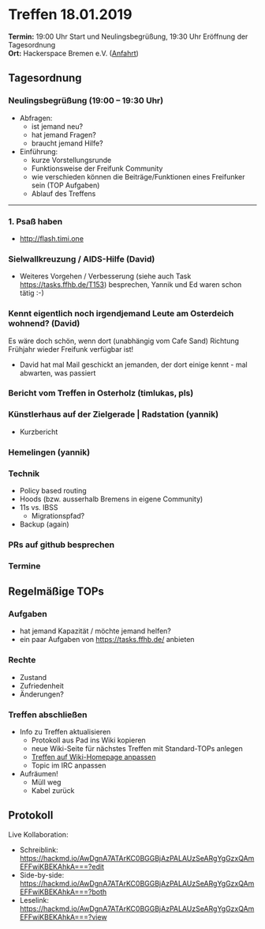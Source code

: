 # Treffen 18.01.2019

**Termin:** 19:00 Uhr Start und Neulingsbegrüßung, 19:30 Uhr Eröffnung der Tagesordnung  
**Ort:** Hackerspace Bremen e.V. ([Anfahrt](https://www.hackerspace-bremen.de/anfahrt/))

## Tagesordnung
### Neulingsbegrüßung (19:00 – 19:30 Uhr)
- Abfragen:
    - ist jemand neu?
    - hat jemand Fragen?
    - braucht jemand Hilfe?
- Einführung:
    - kurze Vorstellungsrunde
    - Funktionsweise der Freifunk Community
    - wie verschieden können die Beiträge/Funktionen eines Freifunker sein (TOP Aufgaben)
    - Ablauf des Treffens


---

### 1. Psaß haben
- http://flash.timi.one

### Sielwallkreuzung / AIDS-Hilfe (David)
- Weiteres Vorgehen / Verbesserung (siehe auch Task https://tasks.ffhb.de/T153) besprechen, Yannik und Ed waren schon tätig :-)

### Kennt eigentlich noch irgendjemand Leute am Osterdeich wohnend? (David)
Es wäre doch schön, wenn dort (unabhängig vom Cafe Sand) Richtung Frühjahr wieder Freifunk verfügbar ist!
- David hat mal Mail geschickt an jemanden, der dort einige kennt - mal abwarten, was passiert

### Bericht vom Treffen in Osterholz (timlukas, pls)

### Künstlerhaus auf der Zielgerade | Radstation (yannik)
- Kurzbericht

### Hemelingen (yannik)

### Technik
- Policy based routing
- Hoods (bzw. ausserhalb Bremens in eigene Community)
- 11s vs. IBSS
  - Migrationspfad?
- Backup (again)

### PRs auf github besprechen

### Termine

## Regelmäßige TOPs

### Aufgaben
- hat jemand Kapazität / möchte jemand helfen?
- ein paar Aufgaben von https://tasks.ffhb.de/ anbieten

### Rechte
- Zustand
- Zufriedenheit
- Änderungen?

### Treffen abschließen
- Info zu Treffen aktualisieren
  - Protokoll aus Pad ins Wiki kopieren
  - neue Wiki-Seite für nächstes Treffen mit Standard-TOPs anlegen
  - [Treffen auf Wiki-Homepage anpassen](https://wiki.bremen.freifunk.net/Home)
  - Topic im IRC anpassen
- Aufräumen!
  - Müll weg
  - Kabel zurück


## Protokoll
Live Kollaboration:

* Schreiblink: https://hackmd.io/AwDgnA7ATArKC0BGGBjAzPALAUzSeARgYgGzxQAmEFFwiKBEKAhkA===?edit
* Side-by-side: https://hackmd.io/AwDgnA7ATArKC0BGGBjAzPALAUzSeARgYgGzxQAmEFFwiKBEKAhkA===?both
* Leselink: https://hackmd.io/AwDgnA7ATArKC0BGGBjAzPALAUzSeARgYgGzxQAmEFFwiKBEKAhkA===?view

